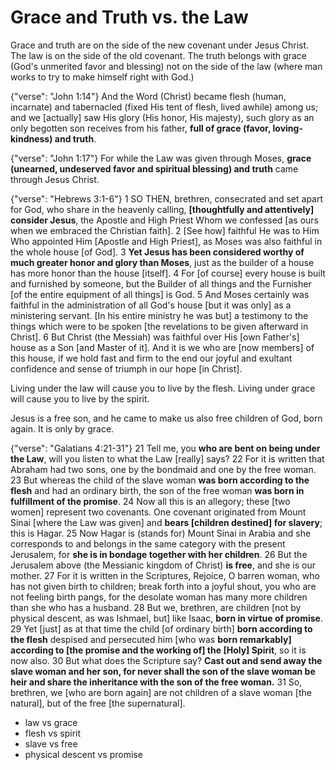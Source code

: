 Grace and Truth vs. the Law
========================================================================

Grace and truth are on the side of the new covenant under Jesus Christ.  The law is on the side of the old covenant.  The truth belongs with grace (God's unmerited favor and blessing) not on the side of the law (where man works to try to make himself right with God.)

{"verse": "John 1:14"}
And the Word (Christ) became flesh (human, incarnate) and tabernacled (fixed His tent of flesh, lived awhile) among us; and we [actually] saw His glory (His honor, His majesty), such glory as an only begotten son receives from his father, **full of grace (favor, loving-kindness) and truth**.


{"verse": "John 1:17"}
For while the Law was given through Moses, **grace (unearned, undeserved favor and spiritual blessing) and truth** came through Jesus Christ.


{"verse": "Hebrews 3:1-6"}
1 SO THEN, brethren, consecrated and set apart for God, who share in the heavenly calling, **[thoughtfully and attentively] consider Jesus**, the Apostle and High Priest Whom we confessed [as ours when we embraced the Christian faith].  2 [See how] faithful He was to Him Who appointed Him [Apostle and High Priest], as Moses was also faithful in the whole house [of God].  3 **Yet Jesus has been considered worthy of much greater honor and glory than Moses**, just as the builder of a house has more honor than the house [itself].  4 For [of course] every house is built and furnished by someone, but the Builder of all things and the Furnisher [of the entire equipment of all things] is God.  5 And Moses certainly was faithful in the administration of all God's house [but it was only] as a ministering servant. [In his entire ministry he was but] a testimony to the things which were to be spoken [the revelations to be given afterward in Christ].  6 But Christ (the Messiah) was faithful over His [own Father's] house as a Son [and Master of it]. And it is we who are [now members] of this house, if we hold fast and firm to the end our joyful and exultant confidence and sense of triumph in our hope [in Christ].


Living under the law will cause you to live by the flesh.  Living under grace will cause you to live by the spirit.

Jesus is a free son, and he came to make us also free children of God, born again.  It is only by grace.


{"verse": "Galatians 4:21-31"}
21 Tell me, you **who are bent on being under the Law**, will you listen to what the Law [really] says?  22 For it is written that Abraham had two sons, one by the bondmaid and one by the free woman.  23 But whereas the child of the slave woman **was born according to the flesh** and had an ordinary birth, the son of the free woman **was born in fulfillment of the promise**.  24 Now all this is an allegory; these [two women] represent two covenants. One covenant originated from Mount Sinai [where the Law was given] and **bears [children destined] for slavery**; this is Hagar.  25 Now Hagar is (stands for) Mount Sinai in Arabia and she corresponds to and belongs in the same category with the present Jerusalem, for **she is in bondage together with her children**.  26 But the Jerusalem above (the Messianic kingdom of Christ) **is free**, and she is our mother.  27 For it is written in the Scriptures, Rejoice, O barren woman, who has not given birth to children; break forth into a joyful shout, you who are not feeling birth pangs, for the desolate woman has many more children than she who has a husband.  28 But we, brethren, are children [not by physical descent, as was Ishmael, but] like Isaac, **born in virtue of promise**.  29 Yet [just] as at that time the child [of ordinary birth] **born according to the flesh** despised and persecuted him [who was **born remarkably] according to [the promise and the working of] the [Holy] Spirit**, so it is now also.  30 But what does the Scripture say? **Cast out and send away the slave woman and her son, for never shall the son of the slave woman be heir and share the inheritance with the son of the free woman.**  31 So, brethren, we [who are born again] are not children of a slave woman [the natural], but of the free [the supernatural].

- law vs grace
- flesh vs spirit
- slave vs free
- physical descent vs promise
